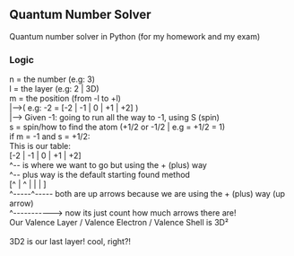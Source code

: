 ## Quantum Number Solver
Quantum number solver in Python (for my homework and my exam)

### Logic
n = the number (e.g: 3) <br> 
l = the layer (e.g: 2 | 3D) <br> 
m = the position (from -l to +l)  <br> 
    |-->( e.g: -2 = [-2 | -1 | 0 | +1 | +2] ) <br> 
    |--> Given -1: going to run all the way to -1, using S (spin) <br> 
s = spin/how to find the atom (+1/2 or -1/2 | e.g = +1/2 = 1) <br>
if m = -1 and s = +1/2: <br> 
    This is our table: <br> 
    [-2 | -1 | 0 | +1 | +2] <br> 
           ^-- is where we want to go but using the + (plus) way <br> 
           ^-- plus way is the default starting found method <br> 
    [^  | ^  |   |   |   ] <br> 
    ^-----^----- both are up arrows because we are using the + (plus) way (up arrow) <br> 
    ^-----------> now its just count how much arrows there are! <br> 
    Our Valence Layer / Valence Electron / Valence Shell is 3D² <br>  <br> 
3D2 is our last layer! cool, right?!  
